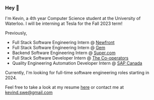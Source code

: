 ### Hey 👋

I'm Kevin, a 4th year Computer Science student at the University of Waterloo. I will be interning at Tesla for the Fall 2023 term! 

Previously,
- Full Stack Software Engineering Intern @ [Newfront](https://www.newfront.com/)
- Full Stack Software Engineering Intern @ [Gem](https://www.gem.com/)
- Backend Software Engineering Intern @ [Super.com](https://www.super.com/)
- Full Stack Software Developer Intern @ [The Co-operators](https://www.cooperators.ca/)
- Quality Engineering Automation Developer Intern @ [SAP Canada](https://www.sap.com/canada/index.html)

Currently, I'm looking for full-time software engineering roles starting in 2024.

Feel free to take a look at my resume [here](https://puzzlerush.github.io/resume/resume.pdf) or contact me at kevind.swe@gmail.com

<!-- [![Kevin's GitHub stats](https://github-readme-stats.vercel.app/api?username=tacticaltofu)](https://github.com/anuraghazra/github-readme-stats) -->

<!--
**tacticaltofu/tacticaltofu** is a ✨ _special_ ✨ repository because its `README.md` (this file) appears on your GitHub profile.

Here are some ideas to get you started:

- 🔭 I’m currently working on ...
- 🌱 I’m currently learning ...
- 👯 I’m looking to collaborate on ...
- 🤔 I’m looking for help with ...
- 💬 Ask me about ...
- 📫 How to reach me: ...
- 😄 Pronouns: ...
- ⚡ Fun fact: ...
-->
